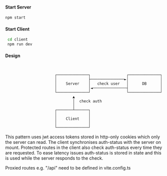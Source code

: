 #### Start Server

```bash
npm start
```

#### Start Client

```bash
 cd client
 npm run dev
```

#### Design

```


                      ┌──────────────┐                ┌──────────────┐
                      │              ├───────────────►│              │
                      │    Server    │   check user   │      DB      │
                      │              │◄───────────────┤              │
                      └──────────────┘                └──────────────┘
                              ▲
                              │  check auth
                              │
                      ┌───────┴──────┐
                      │              │
                      │    Client    │
                      │              │
                      └──────────────┘

```

This pattern uses jwt access tokens stored in http-only cookies which only the server can read.
The client synchronises auth-status with the server on mount. Protected routes in the client also check auth-status every time they are requested. To ease latency issues auth-status is stored in state and this is used while the server responds to the check.

Proxied routes e.g. "/api" need to be defined in vite.config.ts
